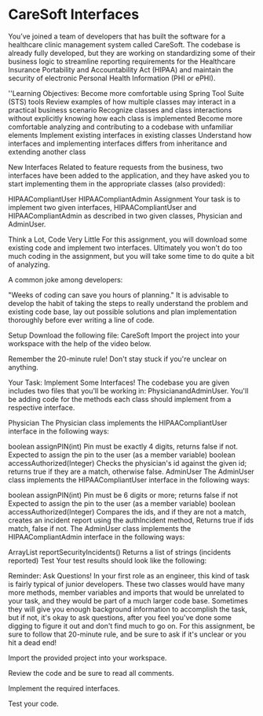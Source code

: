 # CareSoft Interfaces
You’ve joined a team of developers that has built the software for a healthcare clinic management system called CareSoft. The codebase is already fully developed, but they are working on standardizing some of their business logic to streamline reporting requirements for the Healthcare Insurance Portability and Accountability Act (HIPAA) and maintain the security of electronic Personal Health Information (PHI or ePHI).

''Learning Objectives:
Become more comfortable using Spring Tool Suite (STS) tools
Review examples of how multiple classes may interact in a practical business scenario
Recognize classes and class interactions without explicitly knowing how each class is implemented
Become more comfortable analyzing and contributing to a codebase with unfamiliar elements
Implement existing interfaces in existing classes
Understand how interfaces and implementing interfaces differs from inheritance and extending another class

New Interfaces
Related to feature requests from the business, two interfaces have been added to the application, and they have asked you to start implementing them in the appropriate classes (also provided):

HIPAACompliantUser
HIPAACompliantAdmin
Assignment
Your task is to implement two given interfaces, HIPAACompliantUser and HIPAACompliantAdmin as described in two given classes, Physician and AdminUser.

Think a Lot, Code Very Little
For this assignment, you will download some existing code and implement two interfaces. Ultimately you won't do too much coding in the assignment, but you will take some time to do quite a bit of analyzing.

A common joke among developers:

"Weeks of coding can save you hours of planning."
It is advisable to develop the habit of taking the steps to really understand the problem and existing code base, lay out possible solutions and plan implementation thoroughly before ever writing a line of code.

Setup
Download the following file: CareSoft​
Import the project into your workspace with the help of the video below.

Remember the 20-minute rule! Don't stay stuck if you're unclear on anything.

Your Task: Implement Some Interfaces!
The codebase you are given includes two files that you'll be working in: PhysicianandAdminUser. You'll be adding code for the methods each class should implement from a respective interface.

Physician
The Physician class implements the HIPAACompliantUser interface in the following ways:

boolean assignPIN(int)	Pin must be exactly 4 digits, returns false if not.
Expected to assign the pin to the user (as a member variable)
boolean accessAuthorized(Integer)	Checks the physician's id against the given id;
returns true if they are a match, otherwise false.
AdminUser
The AdminUser class implements the HIPAACompliantUser interface in the following ways:

boolean assignPIN(int)	Pin must be 6 digits or more; returns false if not
Expected to assign the pin to the user (as a member variable)
boolean accessAuthorized(Integer)	Compares the ids, and if they are not a match,
creates an incident report using the authIncident method,
Returns true if ids match, false if not.
The AdminUser class implements the HIPAACompliantAdmin interface in the following ways:

ArrayList<String> reportSecurityIncidents()	Returns a list of strings (incidents reported)
Test
Your test results should look like the following:




Reminder: Ask Questions!
In your first role as an engineer, this kind of task is fairly typical of junior developers. These two classes would have many more methods, member variables and imports that would be unrelated to your task, and they would be part of a much larger code base. Sometimes they will give you enough background information to accomplish the task, but if not, it's okay to ask questions, after you feel you've done some digging to figure it out and don't find much to go on. For this assignment, be sure to follow that 20-minute rule, and be sure to ask if it's unclear or you hit a dead end!



Import the provided project into your workspace.

Review the code and be sure to read all comments.

Implement the required interfaces.

Test your code.